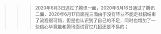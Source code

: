 <!--
 * @Date: 2020-06-23 18:46:11
 * @LastEditors: hanjiawang
 * @LastEditTime: 2020-06-23 18:49:32
--> 
>>> 2020年6月3日通过了腾讯一面，2020年6月16日通过了腾讯二面，2020年6月17日面完三面由于没有毕业不能走社招结束了流程很可惜，但是也认识到了自己的不足，同时也增加了一些信心毕竟能和腾讯面试官过几招还是不易的；